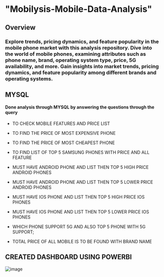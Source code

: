 # "Mobilysis-Mobile-Data-Analysis"

## Overview 
### Explore trends, pricing dynamics, and feature popularity in the mobile phone market with this analysis repository. Dive into the world of mobile phones, examining attributes such as phone name, brand, operating system type, price, 5G availability, and more. Gain insights into market trends, pricing dynamics, and feature popularity among different brands and operating systems.

## MYSQL 
#### Done analysis through MYSQL by answering the questions through the query
- TO CHECK MOBILE FEATURES AND PRICE LIST 

- TO FIND THE PRICE OF MOST EXPENSIVE PHONE

- TO FIND THE PRICE OF MOST CHEAPEST PHONE

- TO FIND LIST OF TOP 5 SAMSUNG PHONES WITH PRICE AND ALL FEATURE

- MUST HAVE ANDROID PHONE AND LIST THEN TOP 5 HIGH PRICE ANDROID PHONES

- MUST HAVE ANDROID PHONE AND LIST THEN TOP 5 LOWER PRICE ANDROID PHONES

- MUST HAVE IOS PHONE AND LIST THEN TOP 5 HIGH PRICE IOS PHONES

- MUST HAVE IOS PHONE AND LIST THEN TOP 5 LOWER PRICE IOS PHONES

- WHICH PHONE SUPPORT 5G AND ALSO TOP 5 PHONE WITH 5G SUPPORT;

- TOTAL PRICE OF ALL MOBILE IS TO BE FOUND WITH BRAND NAME 

## CREATED DASHBOARD USING POWERBI
![image](https://github.com/akanksha1307/Mobilysis-Mobile-Data-Analysis/assets/89465549/60d3c8dd-e9ea-491a-a92a-a0d6bf7739d8)

